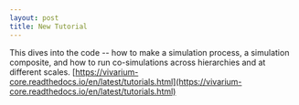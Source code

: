 ```yaml
---
layout: post
title: New Tutorial
---
```

This dives into the code -- how to make a simulation process, 
a simulation composite, and how to run co-simulations across 
hierarchies and at different scales.
[https://vivarium-core.readthedocs.io/en/latest/tutorials.html](https://vivarium-core.readthedocs.io/en/latest/tutorials.html)
